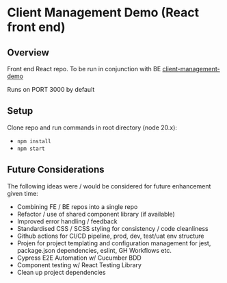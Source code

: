 # Client Management Demo (React front end)

## Overview

Front end React repo. To be run in conjunction with BE [client-management-demo](https://github.com/chrisarmitt/client-management-demo)

Runs on PORT 3000 by default

## Setup

Clone repo and run commands in root directory (node 20.x):

* `npm install`
* `npm start`

## Future Considerations
The following ideas were / would be considered for future enhancement given time:
* Combining FE / BE repos into a single repo
* Refactor / use of shared component library (if available)
* Improved error handling / feedback
* Standardised CSS / SCSS styling for consistency / code cleanliness
* Github actions for CI/CD pipeline, prod, dev, test/uat env structure
* Projen for project templating and configuration management for jest, package.json dependencies, eslint, GH Workflows etc.
* Cypress E2E Automation w/ Cucumber BDD
* Component testing w/ React Testing Library
* Clean up project dependencies
